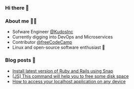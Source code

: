 ### Hi there 👋

### About me 🙋‍♂️️

* Sofware Engineer [@KudosInc](https://github.com/KudosInc/)
* Currently digging into DevOps and Microservices
* Contributor [@freeCodeCamp](https://github.com/freeCodeCamp)
* Linux and open-source software enthusiast 🧡️

### Blog posts 📖️
<!-- BLOG-POST-LIST:START -->
- [Install latest version of Ruby and Rails using Snap](https://dev.to/gugacavalieri/install-latest-version-of-ruby-and-rails-using-snap-2d7e)
- [[JS] This command will help you to free some disk space](https://dev.to/gugacavalieri/js-this-command-will-help-you-to-free-some-disk-space-il2)
- [How to access your localhost application on any device](https://dev.to/gugacavalieri/how-to-access-your-localhost-application-on-any-device-4gm4)
<!-- BLOG-POST-LIST:END -->

<!--
**gugacavalieri/gugacavalieri** is a ✨ _special_ ✨ repository because its `README.md` (this file) appears on your GitHub profile.

Here are some ideas to get you started:

- 🔭 I’m currently working on ...
- 🌱 I’m currently learning ...
- 👯 I’m looking to collaborate on ...
- 🤔 I’m looking for help with ...
- 💬 Ask me about ...
- 📫 How to reach me: ...
- 😄 Pronouns: ...
- ⚡ Fun fact: ...
-->
